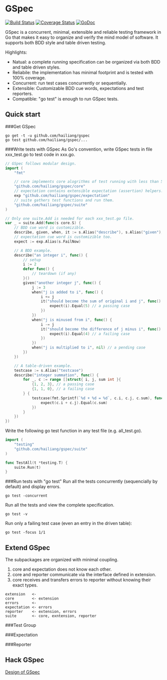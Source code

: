 GSpec
=====

[![Build Status](https://travis-ci.org/hailiang/gspec.png?branch=master)](https://travis-ci.org/hailiang/gspec)
[![Coverage Status](https://coveralls.io/repos/hailiang/gspec/badge.png?branch=master)](https://coveralls.io/r/hailiang/gspec?branch=master)
[![GoDoc](https://godoc.org/github.com/hailiang/gspec?status.png)](https://godoc.org/github.com/hailiang/gspec)

GSpec is a concurrent, minimal, extensible and reliable testing framework in Go
that makes it easy to organize and verify the mind model of software. It
supports both BDD style and table driven testing.

Highlights:

* Natual:     a complete running specification can be organized via both BDD and
              table driven styles.
* Reliabile:  the implementation has minimal footprint and is tested with 100%
              coverage.
* Concurrent: run test cases concurrently or sequentially.
* Extensible: Customizable BDD cue words, expectations and test reporters.
* Compatible: "go test" is enough to run GSpec tests.

Quick start
-----------

###Get GSpec
```
go get -t -u github.com/hailiang/gspec
go test github.com/hailiang/gspec/...
```

###Write tests with GSpec
As Go's convention, write GSpec tests in file xxx_test.go to test code in xxx.go.
```go
// GSpec follows modular design.
import (
	"fmt"

	// core implements core alogrithms of test running with less than 500 lines of code.
	"github.com/hailiang/gspec/core"
	// expectation contains extensible expectation (assertion) helpers.
	exp "github.com/hailiang/gspec/expectation"
	// suite gathers test functions and run them.
	"github.com/hailiang/gspec/suite"
)

// Only one suite.Add is needed for each xxx_test.go file.
var _ = suite.Add(func(s core.S) {
	// BDD cue word is customizible.
	describe, given, when, it := s.Alias("describe"), s.Alias("given"), s.Alias("when"), s.Alias("it")
	// expectation cue word is customizible too.
	expect := exp.Alias(s.FailNow)

	// A BDD example.
	describe("an integer i", func() {
		// setup
		i := 2
		defer func() {
			// teardown (if any)
		}()
		given("another integer j", func() {
			j := 3
			when("j is added to i", func() {
				i += j
				it("should become the sum of original i and j", func() {
					expect(i).Equal(5) // a passing case
				})
			})
			when("j is minused from i", func() {
				i -= j
				it("should become the difference of j minus i", func() {
					expect(i).Equal(4) // a failing case
				})
			})
			when("j is multiplied to i", nil) // a pending case
		})
	})

	// A table-driven example.
	testcase := s.Alias("testcase")
	describe("integer summation", func() {
		for _, c := range []struct{ i, j, sum int }{
			{1, 2, 3}, // a passing case
			{1, 1, 0}, // a failing case
		} {
			testcase(fmt.Sprintf(`%d + %d = %d`, c.i, c.j, c.sum), func() {
				expect(c.i + c.j).Equal(c.sum)
			})
		}
	})
})
```

Write the following go test function in any test file (e.g. all_test.go).

```go
import (
	"testing"
	"github.com/hailiang/gspec/suite"
)

func TestAll(t *testing.T) {
	suite.Run(t)
}
```

###Run tests with "go test"
Run all the tests concurrently (sequencially by default) and display errors.
```
go test -concurrent
```
Run all the tests and view the complete specification.
```
go test -v
```
Run only a failing test case (even an entry in the driven table):
```
go test -focus 1/1
```

Extend GSpec
------------
The subpackages are organized with minimal coupling.

1. core and expectation does not know each other. 
2. core and reporter communicate via the interface defined in extension.
3. core receives and transfers errors to reporter without knowing their exact types.

```
extension   <- 
core        <- extension
errors      <- 
expectation <- errors
reporter    <- extension, errors
suite       <- core, exntension, reporter
```

###Test Group

###Expectation

###Reporter

Hack GSpec
----------

[Design of GSpec](DESIGN.md)


